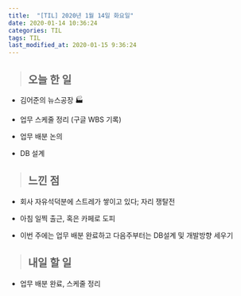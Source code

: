```yaml
---
title:  "[TIL] 2020년 1월 14일 화요일"
date: 2020-01-14 10:36:24
categories: TIL
tags: TIL
last_modified_at: 2020-01-15 9:36:24
---
```


>## 오늘 한 일   

- 김어준의 뉴스공장 :factory:

- 업무 스케줄 정리 (구글 WBS 기록)
- 업무 배분 논의
- DB 설계


>## 느낀 점

- 회사 자유석덕분에 스트레가 쌓이고 있다; 자리 쟁탈전
- 아침 일찍 출근, 혹은 카페로 도피

- 이번 주에는 업무 배분 완료하고 다음주부터는 DB설계 및 개발방향 세우기


>## 내일 할 일

- 업무 배분 완료, 스케줄 정리
